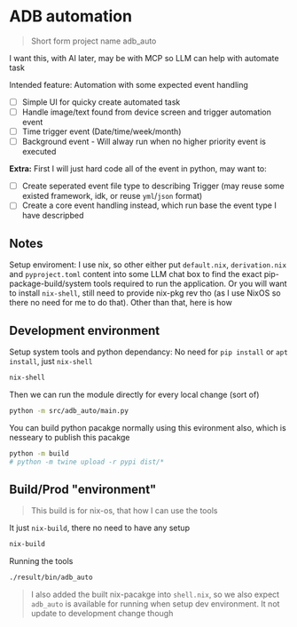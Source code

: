 # ADB automation

> Short form project name adb_auto

I want this, with AI later, may be with MCP so LLM can help with automate task

Intended feature: Automation with some expected event handling

- [ ] Simple UI for quicky create automated task
- [ ] Handle image/text found from device screen and trigger automation event
- [ ] Time trigger event (Date/time/week/month)
- [ ] Background event - Will alway run when no higher priority event is executed

**Extra:** First I will just hard code all of the event in python, may want to:

- [ ] Create seperated event file type to describing Trigger (may reuse some existed framework, idk, or reuse `yml`/`json` format)
- [ ] Create a core event handling instead, which run base the event type I have descripbed

## Notes

Setup enviroment: I use nix, so other either put `default.nix`, `derivation.nix` and `pyproject.toml` content into some LLM chat box to find the exact pip-package-build/system tools required to run the application. Or you will want to install `nix-shell`, still need to provide nix-pkg rev tho (as I use NixOS so there no need for me to do that). Other than that, here is how

## Development environment

Setup system tools and python dependancy: No need for `pip install` or `apt install`, just `nix-shell`

```sh
nix-shell
```

Then we can run the module directly for every local change (sort of)

```sh
python -m src/adb_auto/main.py
```

You can build python pacakge normally using this evironment also, which is nesseary to publish this pacakge

```sh
python -m build
# python -m twine upload -r pypi dist/*
```

## Build/Prod "environment"

> This build is for nix-os, that how I can use the tools

It just `nix-build`, there no need to have any setup

```sh
nix-build
```

Running the tools

```sh
./result/bin/adb_auto
```

> I also added the built nix-pacakge into `shell.nix`, so we also expect `adb_auto` is available for running when setup dev environment. It not update to development change though
